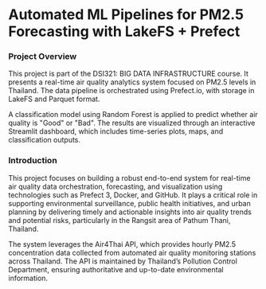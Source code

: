 # Automated ML Pipelines for PM2.5 Forecasting with LakeFS + Prefect

### Project Overview
This project is part of the DSI321: BIG DATA INFRASTRUCTURE course. It presents a real-time air quality analytics system focused on PM2.5 levels in Thailand. The data pipeline is orchestrated using Prefect.io, with storage in LakeFS and Parquet format.

A classification model using Random Forest is applied to predict whether air quality is "Good" or "Bad". The results are visualized through an interactive Streamlit dashboard, which includes time-series plots, maps, and classification outputs.

### Introduction
This project focuses on building a robust end-to-end system for real-time air quality data orchestration, forecasting, and visualization using technologies such as Prefect 3, Docker, and GitHub. It plays a critical role in supporting environmental surveillance, public health initiatives, and urban planning by delivering timely and actionable insights into air quality trends and potential risks, particularly in the Rangsit area of Pathum Thani, Thailand.

The system leverages the Air4Thai API, which provides hourly PM2.5 concentration data collected from automated air quality monitoring stations across Thailand. The API is maintained by Thailand’s Pollution Control Department, ensuring authoritative and up-to-date environmental information.
